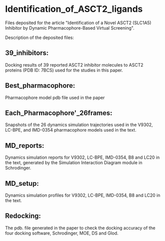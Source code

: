 # Identification_of_ASCT2_ligands
Files deposited for the article "Identification of a Novel ASCT2 (SLC1A5) Inhibitor by Dynamic Pharmacophore-Based Virtual Screening".

Description of the deposited files:  
## 39_inhibitors:
Docking results of 39 reported ASCT2 inhibitor molecules to ASCT2 proteins (PDB ID: 7BCS) used for the studies in this paper.
## Best_pharmacophore:
Pharmacophore model pdb file used in the paper
## Each_Pharmacophore'_26frames:
Snapshots of the 26 dynamics simulation trajectories used in the V9302, LC-BPE, and IMD-0354 pharmacophore models used in the text.
## MD_reports:
Dynamics simulation reports for V9302, LC-BPE, IMD-0354, B8 and LC20 in the text, generated by the Simulation Interaction Diagram module in Schrodinger.
## MD_setup:
Dynamics simulation profiles for V9302, LC-BPE, IMD-0354, B8 and LC20 in the text.
## Redocking:
The pdb. file generated in the paper to check the docking accuracy of the four docking software, Schrodinger, MOE, DS and Glod.
